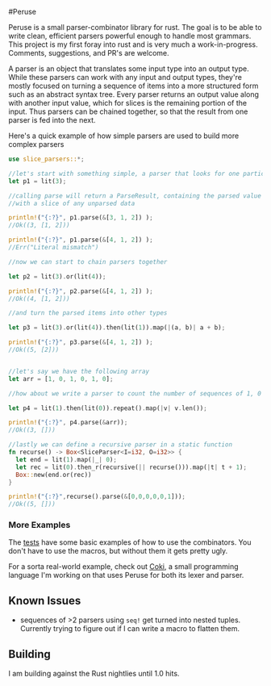 #Peruse

Peruse is a small parser-combinator library for rust.  The goal is to be able
to write clean, efficient parsers powerful enough to handle most grammars.
This project is my first foray into rust and is very much a work-in-progress.
Comments, suggestions, and PR's are welcome.

A parser is an object that translates some input type into an output type.
While these parsers can work with any input and output types, they're mostly
focused on turning a sequence of items into a more structured form such as an
abstract syntax tree.  Every parser returns an output value along with another
input value, which for slices is the remaining portion of the input.  Thus
parsers can be chained together, so that the result from one parser is fed into
the next.

Here's a quick example of how simple parsers are used to build more complex parsers

```rust
use slice_parsers::*;

//let's start with something simple, a parser that looks for one particular integer
let p1 = lit(3);

//calling parse will return a ParseResult, containing the parsed value along
//with a slice of any unparsed data

println!("{:?}", p1.parse(&[3, 1, 2]) );
//Ok((3, [1, 2]))

println!("{:?}", p1.parse(&[4, 1, 2]) );
//Err("Literal mismatch")

//now we can start to chain parsers together

let p2 = lit(3).or(lit(4));

println!("{:?}", p2.parse(&[4, 1, 2]) );
//Ok((4, [1, 2]))

//and turn the parsed items into other types

let p3 = lit(3).or(lit(4)).then(lit(1)).map(|(a, b)| a + b);

println!("{:?}", p3.parse(&[4, 1, 2]) );
//Ok((5, [2]))


//let's say we have the following array
let arr = [1, 0, 1, 0, 1, 0];

//how about we write a parser to count the number of sequences of 1, 0

let p4 = lit(1).then(lit(0)).repeat().map(|v| v.len());

println!("{:?}", p4.parse(&arr)); 
//Ok((3, []))

//lastly we can define a recursive parser in a static function
fn recurse() -> Box<SliceParser<I=i32, O=i32>> {
  let end = lit(1).map(|_| 0);
  let rec = lit(0).then_r(recursive(|| recurse())).map(|t| t + 1);
  Box::new(end.or(rec))
}

println!("{:?}",recurse().parse(&[0,0,0,0,0,1]));
//Ok((5, []))
```


### More Examples

The [tests](src/peruse/tests.rs) have some basic examples of how to use the combinators.  You don't
have to use the macros, but without them it gets pretty ugly.

For a sorta real-world example, check out
[Coki](https://github.com/DanSimon/coki), a small programming language I'm
working on that uses Peruse for both its lexer and parser.


## Known Issues

* sequences of >2 parsers using `seq!` get turned into nested tuples.  Currently trying to figure out if I can write a macro to flatten them.

## Building

I am building against the Rust nightlies until 1.0 hits.


